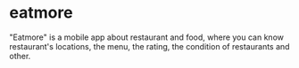 # eatmore

"Eatmore" is a mobile app about restaurant and food, where you can know restaurant's locations, the menu, the rating, the condition of restaurants and other.

